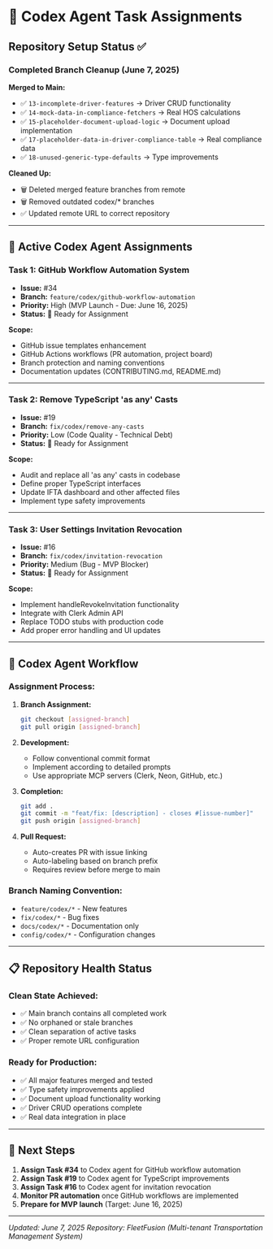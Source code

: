# 🤖 Codex Agent Task Assignments

## Repository Setup Status ✅

### **Completed Branch Cleanup (June 7, 2025)**

**Merged to Main:**
- ✅ `13-incomplete-driver-features` → Driver CRUD functionality
- ✅ `14-mock-data-in-compliance-fetchers` → Real HOS calculations
- ✅ `15-placeholder-document-upload-logic` → Document upload implementation
- ✅ `17-placeholder-data-in-driver-compliance-table` → Real compliance data
- ✅ `18-unused-generic-type-defaults` → Type improvements

**Cleaned Up:**
- 🗑️ Deleted merged feature branches from remote
- 🗑️ Removed outdated codex/* branches
- ✅ Updated remote URL to correct repository

---

## 🎯 Active Codex Agent Assignments

### **Task 1: GitHub Workflow Automation System**
- **Issue:** #34
- **Branch:** `feature/codex/github-workflow-automation`
- **Priority:** High (MVP Launch - Due: June 16, 2025)
- **Status:** 🔄 Ready for Assignment

**Scope:**
- GitHub issue templates enhancement
- GitHub Actions workflows (PR automation, project board)
- Branch protection and naming conventions
- Documentation updates (CONTRIBUTING.md, README.md)

---

### **Task 2: Remove TypeScript 'as any' Casts**
- **Issue:** #19
- **Branch:** `fix/codex/remove-any-casts`
- **Priority:** Low (Code Quality - Technical Debt)
- **Status:** 🔄 Ready for Assignment

**Scope:**
- Audit and replace all 'as any' casts in codebase
- Define proper TypeScript interfaces
- Update IFTA dashboard and other affected files
- Implement type safety improvements

---

### **Task 3: User Settings Invitation Revocation**
- **Issue:** #16
- **Branch:** `fix/codex/invitation-revocation`
- **Priority:** Medium (Bug - MVP Blocker)
- **Status:** 🔄 Ready for Assignment

**Scope:**
- Implement handleRevokeInvitation functionality
- Integrate with Clerk Admin API
- Replace TODO stubs with production code
- Add proper error handling and UI updates

---

## 🔄 Codex Agent Workflow

### **Assignment Process:**

1. **Branch Assignment:**
   ```bash
   git checkout [assigned-branch]
   git pull origin [assigned-branch]
   ```

2. **Development:**
   - Follow conventional commit format
   - Implement according to detailed prompts
   - Use appropriate MCP servers (Clerk, Neon, GitHub, etc.)

3. **Completion:**
   ```bash
   git add .
   git commit -m "feat/fix: [description] - closes #[issue-number]"
   git push origin [assigned-branch]
   ```

4. **Pull Request:**
   - Auto-creates PR with issue linking
   - Auto-labeling based on branch prefix
   - Requires review before merge to main

### **Branch Naming Convention:**
- `feature/codex/*` - New features
- `fix/codex/*` - Bug fixes
- `docs/codex/*` - Documentation only
- `config/codex/*` - Configuration changes

---

## 📋 Repository Health Status

### **Clean State Achieved:**
- ✅ Main branch contains all completed work
- ✅ No orphaned or stale branches
- ✅ Clean separation of active tasks
- ✅ Proper remote URL configuration

### **Ready for Production:**
- ✅ All major features merged and tested
- ✅ Type safety improvements applied
- ✅ Document upload functionality working
- ✅ Driver CRUD operations complete
- ✅ Real data integration in place

---

## 🚀 Next Steps

1. **Assign Task #34** to Codex agent for GitHub workflow automation
2. **Assign Task #19** to Codex agent for TypeScript improvements  
3. **Assign Task #16** to Codex agent for invitation revocation
4. **Monitor PR automation** once GitHub workflows are implemented
5. **Prepare for MVP launch** (Target: June 16, 2025)

---

*Updated: June 7, 2025*
*Repository: FleetFusion (Multi-tenant Transportation Management System)*